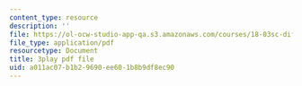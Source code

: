 ```yaml
---
content_type: resource
description: ''
file: https://ol-ocw-studio-app-qa.s3.amazonaws.com/courses/18-03sc-differential-equations-fall-2011/a011ac07b1b29690ee601b8b9df8ec90_eyNm7XGJr4s.pdf
file_type: application/pdf
resourcetype: Document
title: 3play pdf file
uid: a011ac07-b1b2-9690-ee60-1b8b9df8ec90
---
```


